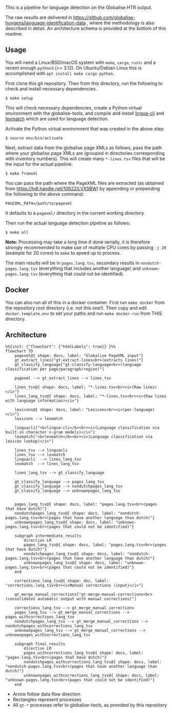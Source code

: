 This is a pipeline for language detection on the Globalise HTR output.

The raw results are delivered in <https://github.com/globalise-huygens/language-identification-data> , where the methodology is also described in detail. An architecture schema is provided at the bottom of this readme.

## Usage

You will need a Linux/BSD/macOS system with `make`, `cargo`, `rustc` and a
recent enough `python3` (>= 3.12). On Ubuntu/Debian Linux this is accomplished with `apt
install make cargo python`.

First clone this git repository. Then from this directory, run the following to
check and install necessary dependencies. 

```
$ make setup
```

This will check necessary dependencies, create a Python virtual environment
with the globalise-tools, and compile and install
[lingua-cli](https://github.com/proycon/lingua-cli) and
[lexmatch](https://github.com/proycon/lexmatch) which are used for language detection.

Activate the Python virtual environment that was created in the above step: 

```
$ source env/bin/activate
```

Next, extract data from the globalise page XMLs as follows, pass the path where
your globalise page XMLs are (grouped in directories corresponding with
inventory numbers). This will create many `*-lines.tsv` files that will be the
input for the actual pipeline:

```
$ make fromxml 
```

You can pass the path where the PageXML files are extracted (as obtained from https://hdl.handle.net/10622/LVXSBW) by appending or prepending the following to the above command:

```
PAGEXML_PATH=/path/to/pagexml
```

It defaults to a `pagexml/` directory in the current working directory.

Then run the actual language detection pipeline as follows:

```
$ make all
```


**Note:** Processing may take a long time if done serially, it is therefore
strongly recommended to make use of multiple CPU cores by passing `-j 20`
(example for 20 cores) to `make` to speed up to process.

The main results will be in `pages.lang.tsv`, secondary results in
`nondutch-pages.lang.tsv` (everything that includes another language) and
`unknown-pages.lang.tsv` (everything that could not be identified).

## Docker

You can also run all of this in a docker container. First run `make docker` from the repository root directory (i.e. not this one!). Then copy and edit `docker.template.env` to set your paths and run `make docker-run` from THIS directory.

## Architecture

```mermaid
%%{init: {"flowchart": {"htmlLabels": true}} }%%
flowchart TD
    pagexml@{ shape: docs, label: "Globalise PageXML input"}
    gt_extract_lines["gt-extract-lines<br>(extracts lines)"]
    gt_classify_language["gt-classify-language<br>(language classification per page/paragraph/region)"]

    pagexml --> gt_extract_lines --> lines_tsv

    lines_tsv@{ shape: docs, label: "*-lines.tsv<br><i>(Raw lines)</i>"}
    lines_lang_tsv@{ shape: docs, label: "*-lines.tsv<br><i>(Raw lines with language information)</i>"}

    lexicons@{ shape: docs, label: "Lexicons<br><i>(per-language)</i>"}
    lexicons --> lexmatch

    linguacli["<b>lingua-cli</b><br><i>(Language classification via built-in character n-gram models)</i>"]
    lexmatch["<b>lexmatch</b><br><i>(Language classification via lexicon lookup)</i>"]

    lines_tsv --> linguacli 
    lines_tsv --> lexmatch 
    linguacli  --> lines_lang_tsv
    lexmatch  --> lines_lang_tsv

    lines_lang_tsv --> gt_classify_language

    gt_classify_language --> pages_lang_tsv
    gt_classify_language --> nondutchpages_lang_tsv
    gt_classify_language --> unknownpages_lang_tsv


    pages_lang_tsv@{ shape: docs, label: "pages.lang.tsv<br>(pages that have dutch)"}
    nondutchpages_lang_tsv@{ shape: docs, label: "nondutch-pages.lang.tsv<br>(pages that have another language than dutch)"}
    unknownpages_lang_tsv@{ shape: docs, label: "unknown-pages.lang.tsv<br>(pages that could not be identified)"}

    subgraph intermediate_results
        direction LR
        pages_lang_tsv@{ shape: docs, label: "pages.lang.tsv<br>(pages that have dutch)"}
        nondutchpages_lang_tsv@{ shape: docs, label: "nondutch-pages.lang.tsv<br>(pages that have another language than dutch)"}
        unknownpages_lang_tsv@{ shape: docs, label: "unknown-pages.lang.tsv<br>(pages that could not be identified)"}
    end

    corrections_lang_tsv@{ shape: doc, label: "corrections.lang.tsv<br><i>Manual corrections (input)</i>"}

    gt_merge_manual_corrections["gt-merge-manual-corrections<br>(consolidates automatic output with manual corrections)"]

    corrections_lang_tsv --> gt_merge_manual_corrections
    pages_lang_tsv --> gt_merge_manual_corrections --> pages_withcorrections_lang_tsv
    nondutchpages_lang_tsv --> gt_merge_manual_corrections --> nondutchpages_withcorrections_lang_tsv
    unknownpages_lang_tsv --> gt_merge_manual_corrections --> unknownpages_withcorrections_lang_tsv

    subgraph final_results
        direction LR
        pages_withcorrections_lang_tsv@{ shape: docs, label: "pages.lang.tsv<br>(pages that have dutch)"}
        nondutchpages_withcorrections_lang_tsv@{ shape: docs, label: "nondutch-pages.lang.tsv<br>(pages that have another language than dutch)"}
        unknownpages_withcorrections_lang_tsv@{ shape: docs, label: "unknown-pages.lang.tsv<br>(pages that could not be identified)"}
    end
```

* Arrow follow data flow direction
* Rectangles represent processes
* All ``gt-*`` processes refer to globalise-tools, as provided by this repository


